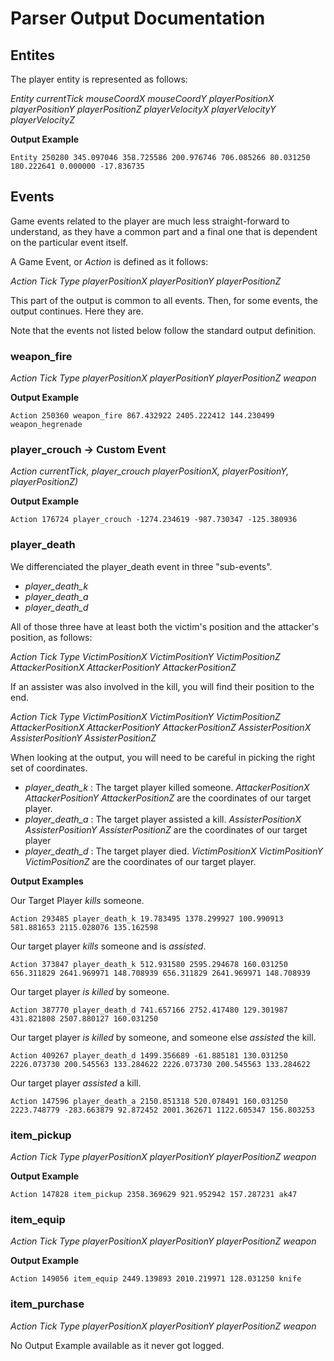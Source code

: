 # Parser Output Documentation

## Entites

The player entity is represented as follows:

*Entity currentTick mouseCoordX mouseCoordY playerPositionX playerPositionY playerPositionZ playerVelocityX playerVelocityY playerVelocityZ*

**Output Example**

```
Entity 250280 345.097046 358.725586 200.976746 706.085266 80.031250 180.222641 0.000000 -17.836735
```


## Events

Game events related to the player are much less straight-forward to understand, as they have a common part and a final one that is dependent on the particular event itself.

A Game Event, or *Action* is defined as it follows:

*Action Tick Type playerPositionX playerPositionY playerPositionZ*

This part of the output is common to all events. Then, for some events, the output continues. Here they are.

Note that the events not listed below follow the standard output definition.

### weapon_fire

*Action Tick Type playerPositionX playerPositionY playerPositionZ weapon*

**Output Example**

```
Action 250360 weapon_fire 867.432922 2405.222412 144.230499 weapon_hegrenade
```

### player_crouch -> Custom Event

*Action currentTick, player_crouch playerPositionX, playerPositionY, playerPositionZ)*

**Output Example**

```
Action 176724 player_crouch -1274.234619 -987.730347 -125.380936
```


### player_death

We differenciated the player_death event in three "sub-events".
- *player_death_k*
- *player_death_a*
- *player_death_d*

All of those three have at least both the victim's position and the attacker's position, as follows:

*Action Tick Type VictimPositionX VictimPositionY VictimPositionZ AttackerPositionX AttackerPositionY AttackerPositionZ*

If an assister was also involved in the kill, you will find their position to the end.

*Action Tick Type VictimPositionX VictimPositionY VictimPositionZ AttackerPositionX AttackerPositionY AttackerPositionZ AssisterPositionX AssisterPositionY AssisterPositionZ*

When looking at the output, you will need to be careful in picking the right set of coordinates.

- *player_death_k* : The target player killed someone. *AttackerPositionX AttackerPositionY AttackerPositionZ* are the coordinates of our target player.
- *player_death_a* : The target player assisted a kill. *AssisterPositionX AssisterPositionY AssisterPositionZ* are the coordinates of our target player
- *player_death_d* : The target player died. *VictimPositionX VictimPositionY VictimPositionZ* are the coordinates of our target player.

**Output Examples**

Our Target Player *kills* someone. 
```
Action 293485 player_death_k 19.783495 1378.299927 100.990913 581.881653 2115.028076 135.162598 
```

Our target player *kills* someone and is *assisted*.
```
Action 373847 player_death_k 512.931580 2595.294678 160.031250 656.311829 2641.969971 148.708939 656.311829 2641.969971 148.708939 
```

Our target player *is killed* by someone.
```
Action 387770 player_death_d 741.657166 2752.417480 129.301987 431.821808 2507.880127 160.031250 
```

Our target player *is killed* by someone, and someone else *assisted* the kill.
```
Action 409267 player_death_d 1499.356689 -61.885181 130.031250 2226.073730 200.545563 133.284622 2226.073730 200.545563 133.284622 
```

Our target player *assisted* a kill.
```
Action 147596 player_death_a 2150.851318 520.078491 160.031250 2223.748779 -283.663879 92.872452 2001.362671 1122.605347 156.803253 
```

### item_pickup

*Action Tick Type playerPositionX playerPositionY playerPositionZ weapon*

**Output Example**

```
Action 147828 item_pickup 2358.369629 921.952942 157.287231 ak47 
```

### item_equip


*Action Tick Type playerPositionX playerPositionY playerPositionZ weapon*

**Output Example**

```
Action 149056 item_equip 2449.139893 2010.219971 128.031250 knife 
```

### item_purchase


*Action Tick Type playerPositionX playerPositionY playerPositionZ weapon*

No Output Example available as it never got logged.







